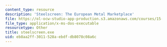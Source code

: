 ```yaml
---
content_type: resource
description: 'Steelscreen: The European Metal Marketplace'
file: https://ol-ocw-studio-app-production.s3.amazonaws.com/courses/15-566-information-technology-as-an-integrating-force-in-manufacturing-spring-2003/eb8aa2ff3011528aebdfdb8078c08a6c_steelscreen.exe
file_type: application/x-ms-dos-executable
resourcetype: Other
title: steelscreen.exe
uid: eb8aa2ff-3011-528a-ebdf-db8078c08a6c
---
```

